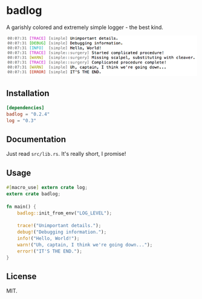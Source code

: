 # badlog

A garishly colored and extremely simple logger - the best kind.

![](preview.png)

## Installation

```toml
[dependencies]
badlog = "0.2.4"
log = "0.3"
```

## Documentation

Just read `src/lib.rs`. It's really short, I promise!

## Usage

```rust
#[macro_use] extern crate log;
extern crate badlog;

fn main() {
    badlog::init_from_env("LOG_LEVEL");

    trace!("Unimportant details.");
    debug!("Debugging information.");
    info!("Hello, World!");
    warn!("Uh, captain, I think we're going down...");
    error!("IT'S THE END.");
}
```

## License

MIT.
